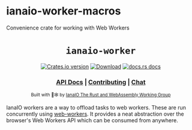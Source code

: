 # ianaio-worker-macros
Convenience crate for working with Web Workers

<div align="center">

  <h1><code>ianaio-worker</code></h1>

  <p>
    <a href="https://crates.io/crates/ianaio-worker"><img src="https://img.shields.io/crates/v/gloo-worker.svg?style=flat-square" alt="Crates.io version" /></a>
    <a href="https://crates.io/crates/ianaio-worker"><img src="https://img.shields.io/crates/d/gloo-worker.svg?style=flat-square" alt="Download" /></a>
    <a href="https://docs.rs/ianaio-worker"><img src="https://img.shields.io/badge/docs-latest-blue.svg?style=flat-square" alt="docs.rs docs" /></a>
  </p>

  <h3>
    <a href="https://docs.iana.io/ianaio-worker">API Docs</a>
    <span> | </span>
    <a href="https://github.com/rustwasm/ianaio/blob/master/CONTRIBUTING.md">Contributing</a>
    <span> | </span>
    <a href="https://discordapp.com/channels/44/44">Chat</a>
  </h3>

  <sub>Built with 🦀🕸 by <a href="https://rustwasm.iana.io/">IanaIO The Rust and WebAssembly Working Group</a></sub>
</div>

IanaIO workers are a way to offload tasks to web workers. These are run concurrently using
[web-workers](https://developer.mozilla.org/en-US/docs/Web/API/Web_Workers_API/Using_web_workers).
It provides a neat abstraction over the browser's Web Workers API which can be consumed from anywhere.
